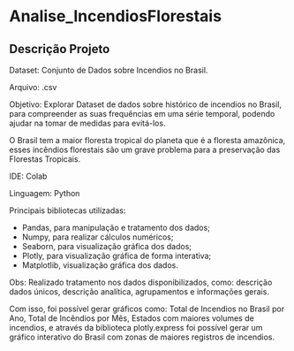 # Analise_IncendiosFlorestais

## Descrição Projeto

Dataset: Conjunto de Dados sobre Incendios no Brasil.

Arquivo: .csv

Objetivo: Explorar Dataset de dados sobre histórico de incendios no Brasil, para compreender as suas frequências em uma série temporal, podendo ajudar na tomar de medidas para evitá-los. 

O Brasil tem a maior floresta tropical do planeta que é a floresta amazônica, esses incêndios florestais são um grave problema para a preservação das Florestas Tropicais.

IDE: Colab

Linguagem: Python

Principais bibliotecas utilizadas:
- Pandas, para manipulação e tratamento dos dados;
- Numpy, para realizar cálculos numéricos;
- Seaborn, para visualização gráfica dos dados;
- Plotly, para visualização gráfica de forma interativa;
- Matplotlib, visualização gráfica dos dados.

Obs: Realizado tratamento nos dados disponibilizados, como: descrição dados únicos, descrição analítica, agrupamentos e informações gerais. 

Com isso, foi possível gerar gráficos como: Total de Incendios no Brasil por Ano, Total de Incêndios por Mês, Estados com maiores volumes de incendios, e
através da biblioteca plotly.express foi possível gerar um gráfico interativo do Brasil com zonas de maiores registros de incendios. 
